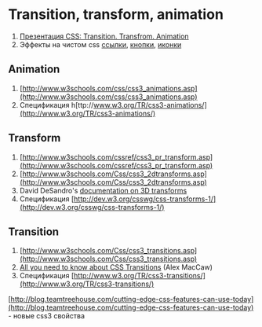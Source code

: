 # Transition, transform, animation
1. [Презентация CSS: Transition. Transfrom. Animation](https://events.yandex.ru/lib/talks/565/)
2. Эффекты на чистом css [ссылки](http://tympanus.net/Development/CreativeLinkEffects/), [кнопки](http://tympanus.net/Development/CreativeButtons/), [иконки](http://tympanus.net/Development/IconHoverEffects/)
## Animation
1. [http://www.w3schools.com/css/css3_animations.asp](http://www.w3schools.com/css/css3_animations.asp)
2. Спецификация h[ttp://www.w3.org/TR/css3-animations/](http://www.w3.org/TR/css3-animations/)
## Transform
1. [http://www.w3schools.com/cssref/css3_pr_transform.asp](http://www.w3schools.com/cssref/css3_pr_transform.asp)
2. [http://www.w3schools.com/Css/css3_2dtransforms.asp](http://www.w3schools.com/Css/css3_2dtransforms.asp)
3. David DeSandro's [documentation on 3D transforms](http://desandro.github.com/3dtransforms/)
4. Спецификация [http://dev.w3.org/csswg/css-transforms-1/](http://dev.w3.org/csswg/css-transforms-1/)
## Transition
1. [http://www.w3schools.com/Css/css3_transitions.asp](http://www.w3schools.com/Css/css3_transitions.asp)
2. [All you need to know about CSS Transitions](http://blog.alexmaccaw.com/css-transitions) (Alex MacCaw)
3. Спецификация [http://www.w3.org/TR/css3-transitions/](http://www.w3.org/TR/css3-transitions/)

[http://blog.teamtreehouse.com/cutting-edge-css-features-can-use-today](http://blog.teamtreehouse.com/cutting-edge-css-features-can-use-today) - новые css3 свойства



